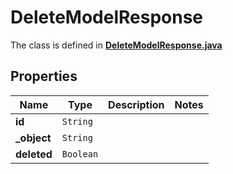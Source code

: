 

# DeleteModelResponse

The class is defined in **[DeleteModelResponse.java](../../src/main/java/org/openapitools/model/DeleteModelResponse.java)**

## Properties

Name | Type | Description | Notes
------------ | ------------- | ------------- | -------------
**id** | `String` |  | 
**_object** | `String` |  | 
**deleted** | `Boolean` |  | 






